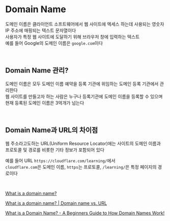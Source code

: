 # Domain Name
도메인 이름은 클라이언트 소프트웨어에서 웹 사이트에 엑세스 하는데 사용되는 영숫자 IP 주소에 매핑되는 텍스트 문자열이다<br>
사용자가 특정 웹 사이트에 도달하기 위해 브라우저 창에 입력하는 텍스트<br>
예를 들어 Google의 도메인 이름은 `google.com`이다

<br>

## Domain Name 관리?
도메인 이름은 모두 도메인 이름 예약을 등록 기관에 위임하는 도메인 등록 기관에서 관리한다<br>
웹 사이트를 만들고자 하는 사람은 누구나 등록기관에 도메인 이름을 등록할 수 있으며 현재 등록된 도메인 이름은 3억개가 넘는다

<br>

## Domain Name과 URL의 차이점
웹 주소라고도하는 URL(Uniform Resource Locator)에는 사이트의 도메인 이름과 프로토콜 및 경로를 비롯한 기타 정보가 포함되어 있다<br>

예를 들어 URL `https://cloudflare.com/learning/`에서<br>
`cloudflare.com`은 도메인 이름, `https`는 프로토콜, `/learning/`은 특정 페이지의 경로이다

<br>


[What is a domain name?](https://developer.mozilla.org/ko/docs/Learn/Common_questions/Web_mechanics/What_is_a_domain_name)

[What is a domain name? | Domain name vs. URL](https://www.cloudflare.com/learning/dns/glossary/what-is-a-domain-name/)

[What is a Domain Name? - A Beginners Guide to How Domain Names Work!
](https://www.youtube.com/watch?v=Y4cRx19nhJk)
